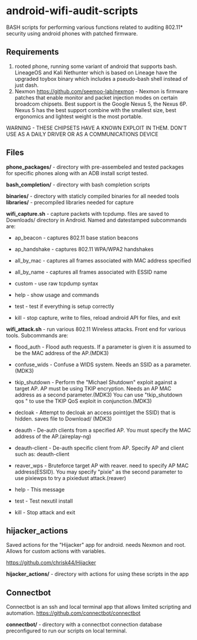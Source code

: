 # android-wifi-audit-scripts
BASH scripts for performing various functions related to auditing 802.11*
security using android phones with patched firmware.


Requirements
------------
1. rooted phone, running some variant of android that supports bash. LineageOS
and Kali Nethunter which is based on Lineage have the upgraded toybox binary
which includes a pseudo-bash shell instead of just dash.
2. Nexmon https://github.com/seemoo-lab/nexmon -  Nexmon is firmware patches
that enable monitor and packet injection modes on certain broadcom chipsets.
Best support is the Google Nexus 5, the Nexus 6P. Nexus 5 has the best support
combine with the smallest size, best ergonomics and lightest weight is the
most portable.

WARNING - THESE CHIPSETS HAVE A KNOWN EXPLOIT IN THEM. DON'T USE AS A DAILY
DRIVER OR AS A COMMUNICATIONS DEVICE

Files
------

**phone_packages/**	- directory with pre-assembeled and tested packages
			  for specific phones along with an ADB install script
			  tested.

**bash_completion/**	- directory with bash completion scripts

**binaries/**		- directory with staticly compiled binaries for all
			  needed tools
**libraries/**		- precompiled libraries needed for capture


**wifi_capture.sh** - capture packets with tcpdump. files are saved to Downloads/
directory in Android. Named and datestamped subcommands are:

* ap_beacon	- captures 802.11 base station beacons
* ap_handshake	- captures 802.11 WPA/WPA2 handshakes
* all_by_mac	- captures all frames associated with MAC address specified
* all_by_name	- captures all frames associated with ESSID name
* custom	- use raw tcpdump syntax

* help		- show usage and commands
* test		- test if everything is setup correctly
* kill		- stop capture, write to files, reload android API for files,
		  and exit
  
**wifi_attack.sh** - run various 802.11 Wireless attacks. Front end for various
tools. Subcommands are:

* flood_auth	- Flood auth requests. If a parameter  is given it is assumed
		  to be the MAC address of the AP.(MDK3)
* confuse_wids	- Confuse a WIDS system. Needs an SSID as a parameter.(MDK3)
* tkip_shutdown	- Perform the "Michael Shutdown" exploit against a target AP.
		  AP must be using TKIP encryption. Needs an AP MAC address as a
		  second parameter.(MDK3) You can use "tkip_shutdown qos <MAC>"
		  to use the TKIP QoS exploit in conjunction.(MDK3)
* decloak	- Attempt to decloak an access point(get the SSID) that is
		  hidden. saves file to Download/ (MDK3)
* deauth	- De-auth clients from a specified AP. You must specify the MAC
		  address of the AP.(aireplay-ng)
* deauth-client	- De-auth specific client from AP. Specify AP and client such as:
		  deauth-client <AP MAC> <Client MAC>
		  
* reaver_wps	- Bruteforce target AP with reaver. need to specify AP MAC
		  address(ESSID). You may specify "pixie" as the second
		  parameter to use pixiewps to try a pixiedust attack.(reaver)
		  
* help		- This message
* test		- Test nexutil install
* kill		- Stop attack and exit


hijacker_actions
------------------
Saved actions for the "Hijacker" app for android. needs Nexmon and root. Allows
for custom actions with variables.

https://github.com/chrisk44/Hijacker

**hijacker_actions/** - directory with actions for using these scripts in the app

Connectbot
----------
Connectbot is an ssh and local terminal app that allows limited scripting and
automation.
https://github.com/connectbot/connectbot

**connectbot/** - directory with a connectbot connection database preconfigured
to run our scripts on local terminal.

